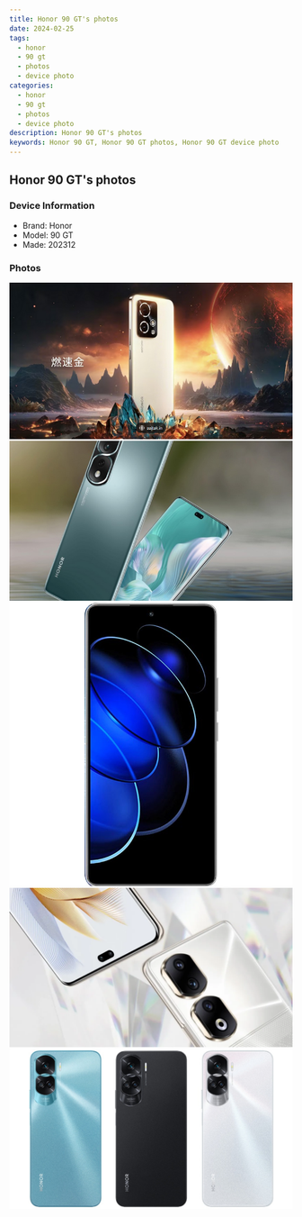 ```yaml
---
title: Honor 90 GT's photos
date: 2024-02-25
tags: 
  - honor
  - 90 gt
  - photos
  - device photo
categories: 
  - honor
  - 90 gt
  - photos
  - device photo
description: Honor 90 GT's photos
keywords: Honor 90 GT, Honor 90 GT photos, Honor 90 GT device photo
---
```


## Honor 90 GT's photos

### Device Information

- Brand: Honor
- Model: 90 GT
- Made: 202312

### Photos

![/images/best-assets/devices/honor/honor-90-gt/1.jpg](/images/best-assets/devices/honor/honor-90-gt/1.jpg)
![/images/best-assets/devices/honor/honor-90-gt/2.jpg](/images/best-assets/devices/honor/honor-90-gt/2.jpg)
![/images/best-assets/devices/honor/honor-90-gt/3.jpg](/images/best-assets/devices/honor/honor-90-gt/3.jpg)
![/images/best-assets/devices/honor/honor-90-gt/4.jpg](/images/best-assets/devices/honor/honor-90-gt/4.jpg)
![/images/best-assets/devices/honor/honor-90-gt/5.jpg](/images/best-assets/devices/honor/honor-90-gt/5.jpg)
